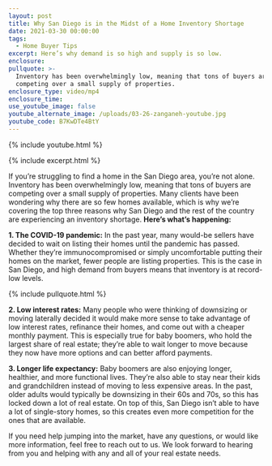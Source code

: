 ```yaml
---
layout: post
title: Why San Diego is in the Midst of a Home Inventory Shortage
date: 2021-03-30 00:00:00
tags:
  - Home Buyer Tips
excerpt: Here’s why demand is so high and supply is so low.
enclosure:
pullquote: >-
  Inventory has been overwhelmingly low, meaning that tons of buyers are
  competing over a small supply of properties.
enclosure_type: video/mp4
enclosure_time:
use_youtube_image: false
youtube_alternate_image: /uploads/03-26-zanganeh-youtube.jpg
youtube_code: B7KwDTe4BtY
---
```

{% include youtube.html %}

{% include excerpt.html %}

If you’re struggling to find a home in the San Diego area, you’re not alone. Inventory has been overwhelmingly low, meaning that tons of buyers are competing over a small supply of properties. Many clients have been wondering why there are so few homes available, which is why we’re covering the top three reasons why San Diego and the rest of the country are experiencing an inventory shortage. **Here’s what’s happening:**

**1\. The COVID-19 pandemic:** In the past year, many would-be sellers have decided to wait on listing their homes until the pandemic has passed. Whether they’re immunocompromised or simply uncomfortable putting their homes on the market, fewer people are listing properties. This is the case in San Diego, and high demand from buyers means that inventory is at record-low levels.

{% include pullquote.html %}

**2\. Low interest rates:** Many people who were thinking of downsizing or moving laterally decided it would make more sense to take advantage of low interest rates, refinance their homes, and come out with a cheaper monthly payment. This is especially true for baby boomers, who hold the largest share of real estate; they’re able to wait longer to move because they now have more options and can better afford payments.

**3\. Longer life expectancy:** Baby boomers are also enjoying longer, healthier, and more functional lives. They’re also able to stay near their kids and grandchildren instead of moving to less expensive areas. In the past, older adults would typically be downsizing in their 60s and 70s, so this has locked down a lot of real estate. On top of this, San Diego isn’t able to have a lot of single-story homes, so this creates even more competition for the ones that are available.

If you need help jumping into the market, have any questions, or would like more information, feel free to reach out to us. We look forward to hearing from you and helping with any and all of your real estate needs.
